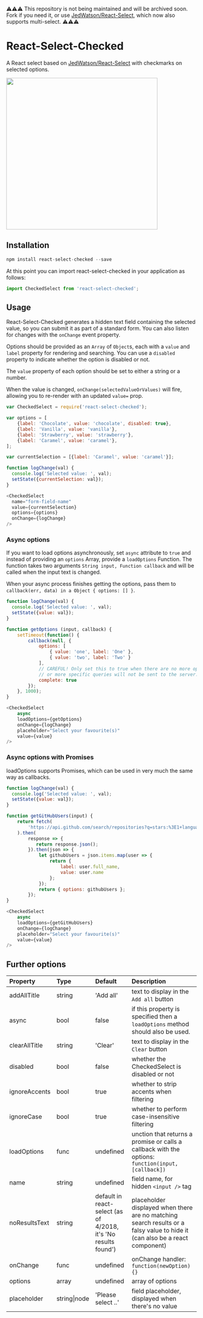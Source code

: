:warning::warning::warning: This repository is not being maintained and will be archived soon. Fork if you need it, or use [JedWatson/React-Select](http://jedwatson.github.io/react-select/), which now also supports multi-select. :warning::warning::warning:


React-Select-Checked
====================

A React select based on [JedWatson/React-Select](http://jedwatson.github.io/react-select/) with checkmarks on selected options.

<img src="https://user-images.githubusercontent.com/2835281/32287328-bf65fdcc-bf30-11e7-980a-b297e1b8aa57.png" width="400">

## Installation

```javascript
npm install react-select-checked --save
```

At this point you can import react-select-checked in your application as follows:
```javascript
import CheckedSelect from 'react-select-checked';
```

## Usage

React-Select-Checked generates a hidden text field containing the selected value, so you can submit it as part of a standard form. You can also listen for changes with the `onChange` event property.

Options should be provided as an `Array` of `Object`s, each with a `value` and `label` property for rendering and searching. You can use a `disabled` property to indicate whether the option is disabled or not.

The `value` property of each option should be set to either a string or a number.

When the value is changed, `onChange(selectedValueOrValues)` will fire, allowing you to re-render with an updated `value=` prop.

```javascript
var CheckedSelect = require('react-select-checked');

var options = [
    {label: 'Chocolate', value: 'chocolate', disabled: true},
    {label: 'Vanilla', value: 'vanilla'},
    {label: 'Strawberry', value: 'strawberry'},
    {label: 'Caramel', value: 'caramel'},
];

var currentSelection = [{label: 'Caramel', value: 'caramel'}];

function logChange(val) {
  console.log('Selected value: ', val);
  setState({currentSelection: val});
}

<CheckedSelect
  name="form-field-name"
  value={currentSelection}
  options={options}
  onChange={logChange}
/>
```

### Async options

If you want to load options asynchronously, set `async` attribute to `true` and  instead of providing an `options` Array, 
provide a `loadOptions` Function.
The function takes two arguments `String input, Function callback` and will be called when the input text is changed.

When your async process finishes getting the options, pass them to `callback(err, data) in a Object { options: [] }`.

```javascript
function logChange(val) {
  console.log('Selected value: ', val);
  setState({value: val});
}

function getOptions (input, callback) {
    setTimeout(function() {
        callback(null, {
            options: [
                { value: 'one', label: 'One' },
                { value: 'two', label: 'Two' }
            ],
            // CAREFUL! Only set this to true when there are no more options,
            // or more specific queries will not be sent to the server.
            complete: true
        });
    }, 1000);
}

<CheckedSelect
    async
    loadOptions={getOptions}
    onChange={logChange}
    placeholder="Select your favourite(s)"
    value={value}
/>
```

### Async options with Promises

loadOptions supports Promises, which can be used in very much the same way as callbacks.

```javascript
function logChange(val) {
  console.log('Selected value: ', val);
  setState({value: val});
}

function getGitHubUsers(input) {
    return fetch(
        'https://api.github.com/search/repositories?q=stars:%3E1+language:javascript&sort=stars&order=desc&type=Repositories'
    ).then(
        response => {
           return response.json();
        }).then(json => {
            let githubUsers = json.items.map(user => {
                return {
                    label: user.full_name,
                    value: user.name
                };
            });
            return { options: githubUsers };
        });
}

<CheckedSelect
    async
    loadOptions={getGitHubUsers}
    onChange={logChange}
    placeholder="Select your favourite(s)"
    value={value}
/>
```
## Further options

| Property | Type | Default | Description |
|:---|:---|:---|:---|
| addAllTitle | string | 'Add all' | text to display in the `Add all` button |
| async | bool | false | if this property is specified then a `loadOptions` method should also be used. |
| clearAllTitle | string | 'Clear' | text to display in the `Clear` button |
| disabled | bool | false | whether the CheckedSelect is disabled or not |
| ignoreAccents | bool | true | whether to strip accents when filtering |
| ignoreCase | bool | true | whether to perform case-insensitive filtering |
| loadOptions | func | undefined | unction that returns a promise or calls a callback with the options: `function(input, [callback])` |
| name | string | undefined | field name, for hidden `<input />` tag |
| noResultsText | string | default in react-select (as of 4/2018, it's 'No results found') | placeholder displayed when there are no matching search results or a falsy value to hide it (can also be a react component) |
| onChange | func | undefined | onChange handler: `function(newOption) {}` |
| options | array | undefined | array of options |
| placeholder | string\|node | 'Please select ..' | field placeholder, displayed when there's no value |
